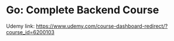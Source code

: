 # Go: Complete Backend Course

Udemy link: https://www.udemy.com/course-dashboard-redirect/?course_id=6200103

